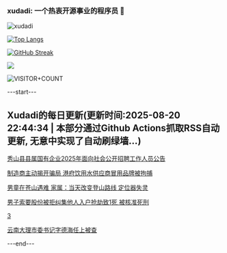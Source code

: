 ### xudadi: 一个热衷开源事业的程序员 👋

![xudadi](https://github-readme-stats-git-masterorgs-github-readme-stats-team.vercel.app/api?username=xudadi)

[![Top Langs](https://github-readme-stats.vercel.app/api/top-langs/?username=xudadi)](https://github.com/anuraghazra/github-readme-stats)

[![GitHub Streak](https://streak-stats.demolab.com?user=xudadi&locale=zh_Hans)](https://git.io/streak-stats)

![](https://raw.githubusercontent.com/xudadi/xudadi/main/assets/github-contribution-grid-snake.svg)

![VISITOR+COUNT](https://komarev.com/ghpvc/?username=xudadi&label=VISITOR+COUNT)


---start---

## Xudadi的每日更新(更新时间:2025-08-20 22:44:34 | 本部分通过Github Actions抓取RSS自动更新, 无意中实现了自动刷绿墙...)

[秀山县县属国有企业2025年面向社会公开招聘工作人员公告](https://www.gongkaoleida.com/article/2577593)

[制造商主动揭开骗局 港府饮用水供应商冒用品牌被拘捕](https://m.163.com/news/article/K7DEGKQL05129QAF.html)

[男童在苍山遇难 家属：当天改变登山路线 定位器失灵](https://m.163.com/news/article/K7DJ38HH0514BE2Q.html)

[男子索要股份被拒纠集他人入户抢劫致1死 被核准死刑](https://m.163.com/news/article/K7DAM2OG051492T3.html)

[3](https://m.163.com/touch/news/sub/domestic)

[云南大理市委书记字德海任上被查](https://m.163.com/news/article/K7DFGFV5053469LG.html)

---end---
